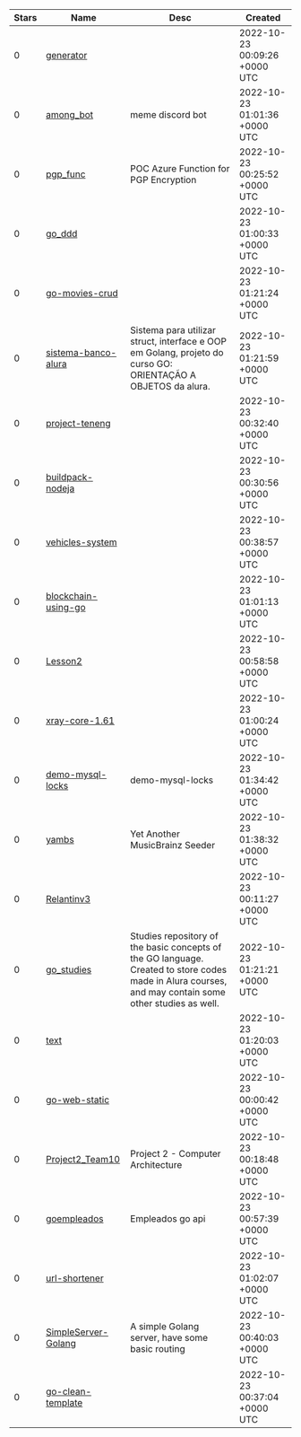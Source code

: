 | Stars | Name | Desc | Created | 
| ----- | ------- | ------------- | ------------- |
| 0 | [generator](https://github.com/isadoraclarkson12/generator) |  | 2022-10-23 00:09:26 +0000 UTC |
| 0 | [among_bot](https://github.com/Jukain16/among_bot) | meme discord bot | 2022-10-23 01:01:36 +0000 UTC |
| 0 | [pgp_func](https://github.com/preedep/pgp_func) | POC Azure Function for PGP Encryption | 2022-10-23 00:25:52 +0000 UTC |
| 0 | [go_ddd](https://github.com/Kashiwara0205/go_ddd) |  | 2022-10-23 01:00:33 +0000 UTC |
| 0 | [go-movies-crud](https://github.com/FabioRocha231/go-movies-crud) |  | 2022-10-23 01:21:24 +0000 UTC |
| 0 | [sistema-banco-alura](https://github.com/marcos-P-R/sistema-banco-alura) | Sistema para utilizar struct, interface e OOP em Golang, projeto do curso GO: ORIENTAÇÃO A OBJETOS da alura. | 2022-10-23 01:21:59 +0000 UTC |
| 0 | [project-teneng](https://github.com/phucvin/project-teneng) |  | 2022-10-23 00:32:40 +0000 UTC |
| 0 | [buildpack-nodeja](https://github.com/KyoukaHashiba/buildpack-nodeja) |  | 2022-10-23 00:30:56 +0000 UTC |
| 0 | [vehicles-system](https://github.com/flowck/vehicles-system) |  | 2022-10-23 00:38:57 +0000 UTC |
| 0 | [blockchain-using-go](https://github.com/LeonardsonCC/blockchain-using-go) |  | 2022-10-23 01:01:13 +0000 UTC |
| 0 | [Lesson2](https://github.com/Gavi-Pderi/Lesson2) |  | 2022-10-23 00:58:58 +0000 UTC |
| 0 | [xray-core-1.61](https://github.com/xraypb/xray-core-1.61) |  | 2022-10-23 01:00:24 +0000 UTC |
| 0 | [demo-mysql-locks](https://github.com/byrash/demo-mysql-locks) | demo-mysql-locks | 2022-10-23 01:34:42 +0000 UTC |
| 0 | [yambs](https://github.com/derat/yambs) | Yet Another MusicBrainz Seeder | 2022-10-23 01:38:32 +0000 UTC |
| 0 | [Relantinv3](https://github.com/radugaf/Relantinv3) |  | 2022-10-23 00:11:27 +0000 UTC |
| 0 | [go_studies](https://github.com/xDouglas90/go_studies) | Studies repository of the basic concepts of the GO language. Created to store codes made in Alura courses, and may contain some other studies as well. | 2022-10-23 01:21:21 +0000 UTC |
| 0 | [text](https://github.com/pengxunW/text) |  | 2022-10-23 01:20:03 +0000 UTC |
| 0 | [go-web-static](https://github.com/simandoff/go-web-static) |  | 2022-10-23 00:00:42 +0000 UTC |
| 0 | [Project2_Team10](https://github.com/labrynthej/Project2_Team10) | Project 2 - Computer Architecture | 2022-10-23 00:18:48 +0000 UTC |
| 0 | [goempleados](https://github.com/FernandoMay/goempleados) | Empleados go api | 2022-10-23 00:57:39 +0000 UTC |
| 0 | [url-shortener](https://github.com/henninglh/url-shortener) |  | 2022-10-23 01:02:07 +0000 UTC |
| 0 | [SimpleServer-Golang](https://github.com/sachinBiroriya7/SimpleServer-Golang) | A simple Golang server, have some basic routing | 2022-10-23 00:40:03 +0000 UTC |
| 0 | [go-clean-template](https://github.com/nantawut/go-clean-template) |  | 2022-10-23 00:37:04 +0000 UTC |

